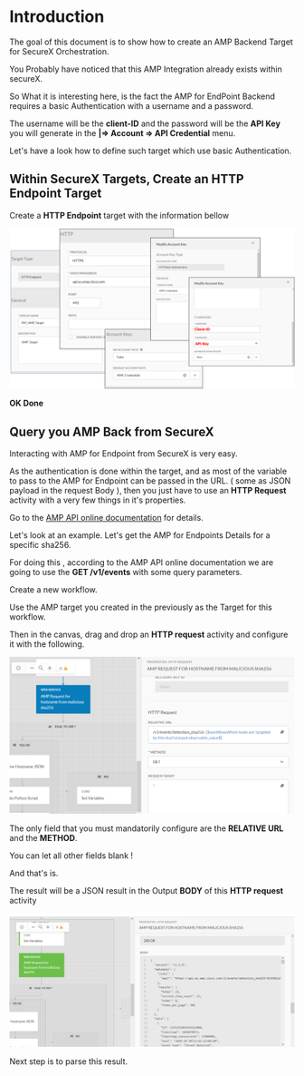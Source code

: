 # Introduction

The goal of this document is to show how to create an AMP Backend Target for SecureX Orchestration.

You Probably have noticed that this AMP Integration already exists within secureX.

So What it is interesting here, is the fact the AMP for EndPoint Backend requires a basic Authentication with a username and a password.

The username will be the **client-ID** and the password will be the **API Key** you will generate in the **|=> Account => API Credential** menu.

Let's have a look how to define such target which use basic Authentication.

## Within SecureX Targets, Create an HTTP Endpoint Target

Create a **HTTP Endpoint** target with the information bellow 

![](img/amp-target-1.png)

**OK Done** 

## Query you AMP Back from SecureX

Interacting with AMP for Endpoint from SecureX is very easy.

As the authentication is done within the target, and as most of the variable to pass to the AMP for Endpoint can be passed in the URL. ( some as JSON payload in the request Body ), then you just have to use an **HTTP Request** activity with a very few things in it's properties.

Go to the [AMP API online documentation](https://api-docs.amp.cisco.com/) for details.

Let's look at an example. Let's get the AMP for Endpoints Details for a specific sha256.

For doing this , according to the AMP API online documentation we are going to use the **GET /v1/events** with some query parameters.

Create a new workflow.

Use the AMP target you created in the previously as the Target for this workflow.

Then in the canvas, drag and drop an **HTTP request** activity and configure it with the following.

![](img/amp-target-2.png)

The only field that you must mandatorily configure are the **RELATIVE URL** and the **METHOD**.

You can let all other fields blank !

And that's is.

The result will be a JSON result in the Output **BODY** of this **HTTP request** activity

![](img/amp-target-3.png)

Next step is to parse this result.
